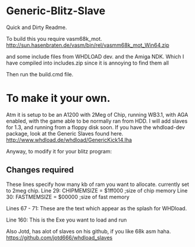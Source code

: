 # Generic-Blitz-Slave
 
Quick and Dirty Readme.

To build this you require vasm68k_mot.
http://sun.hasenbraten.de/vasm/bin/rel/vasmm68k_mot_Win64.zip

and some include files from WHDLOAD dev.
and the Amiga NDK.
Which I have compiled into includes.zip since it is annoying to find them all

Then run the build.cmd file.

# To make it your own.
Atm it is setup to be an A1200 with 2Meg of Chip, running WB3.1, with AGA enabled, with the game able to be normally ran from HDD.
I will add slaves for 1.3, and running from a floppy disk soon.
If you have the whdload-dev package, look at the Generic Slaves found here.
http://www.whdload.de/whdload/GenericKick14.lha

Anyway, to modify it for your blitz program:
## Changes required
These lines specify how many kb of ram you want to allocate.
currently set to 2meg chip.
Line 29: CHIPMEMSIZE	= $1ff000	;size of chip memory
Line 30: FASTMEMSIZE	= $00000	;size of fast memory

Lines 67 - 71:
These are the text which appear as the splash for WHDload.

Line 160:
This is the Exe you want to load and run

Also Jotd, has alot of slaves on his github, if you like 68k asm haha.
https://github.com/jotd666/whdload_slaves
